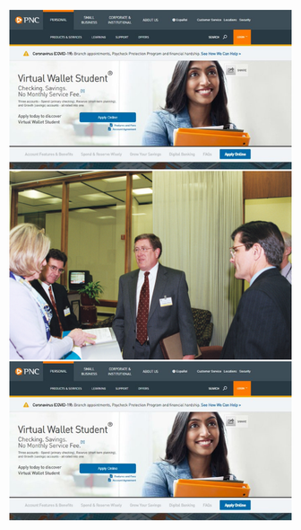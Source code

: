 ![+AIGeneratedStoryByDaveTheStoryAuthor](https://github.com/GitCoupon/public/blob/master/0.jpg)
![+AIGeneratedStoryByDaveTheStoryAuthor](https://github.com/GitCoupon/public/blob/master/174-CD-6890-001.jpg)
![+AIGeneratedStoryByDaveTheStoryAuthor](https://github.com/GitCoupon/public/blob/master/EfeyiGNX0AgxEZR.jpg)

